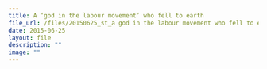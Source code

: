 ```yaml
---
title: A ‘god in the labour movement’ who fell to earth
file_url: /files/20150625_st_a god in the labour movement who fell to earth.pdf
date: 2015-06-25
layout: file
description: ""
image: ""
---
```

